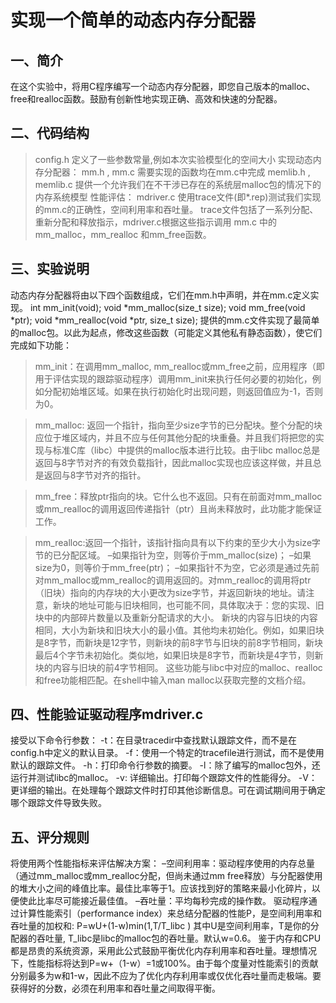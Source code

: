 # 实现一个简单的动态内存分配器
## 一、简介
在这个实验中，将用C程序编写一个动态内存分配器，即您自己版本的malloc、free和realloc函数。鼓励有创新性地实现正确、高效和快速的分配器。

## 二、代码结构
> config.h 
定义了一些参数常量,例如本次实验模型化的空间大小
实现动态内存分配器：
> mm.h , mm.c
需要实现的函数均在mm.c中完成
> memlib.h , memlib.c
提供一个允许我们在不干涉已存在的系统层malloc包的情况下的内存系统模型
性能评估：
> mdriver.c 
使用trace文件(即*.rep)测试我们实现的mm.c的正确性，空间利用率和吞吐量。
trace文件包括了一系列分配、重新分配和释放指示，mdriver.c根据这些指示调用 mm.c 中的mm_malloc，mm_realloc  和mm_free函数。

## 三、实验说明
动态内存分配器将由以下四个函数组成，它们在mm.h中声明，并在mm.c定义实现。
	int mm_init(void);
	void *mm_malloc(size_t size);
	void mm_free(void *ptr);
	void *mm_realloc(void *ptr, size_t size);
提供的mm.c文件实现了最简单的malloc包。以此为起点，修改这些函数（可能定义其他私有静态函数），使它们完成如下功能：
> mm_init：在调用mm_malloc, mm_realloc或mm_free之前，应用程序（即用于评估实现的跟踪驱动程序）调用mm_init来执行任何必要的初始化，例如分配初始堆区域。如果在执行初始化时出现问题，则返回值应为-1，否则为0。

> mm_malloc: 返回一个指针，指向至少size字节的已分配块。整个分配的块应位于堆区域内，并且不应与任何其他分配的块重叠。并且我们将把您的实现与标准C库（libc）中提供的malloc版本进行比较。由于libc malloc总是返回与8字节对齐的有效负载指针，因此malloc实现也应该这样做，并且总是返回与8字节对齐的指针。

> mm_free：释放ptr指向的块。它什么也不返回。只有在前面对mm_malloc或mm_realloc的调用返回传递指针（ptr）且尚未释放时，此功能才能保证工作。

> mm_realloc:返回一个指针，该指针指向具有以下约束的至少大小为size字节的已分配区域。
–如果指针为空，则等价于mm_malloc(size)；
–如果size为0，则等价于mm_free(ptr)；
–如果指针不为空，它必须是通过先前对mm_malloc或mm_realloc的调用返回的。对mm_realloc的调用将ptr（旧块）指向的内存块的大小更改为size字节，并返回新块的地址。请注意，新块的地址可能与旧块相同，也可能不同，具体取决于：您的实现、旧块中的内部碎片数量以及重新分配请求的大小。
新块的内容与旧块的内容相同，大小为新块和旧块大小的最小值。其他均未初始化。例如，如果旧块是8字节，而新块是12字节，则新块的前8字节与旧块的前8字节相同，新块最后4个字节未初始化。类似地，如果旧块是8字节，而新块是4字节，则新块的内容与旧块的前4字节相同。
这些功能与libc中对应的malloc、realloc和free功能相匹配。在shell中输入man malloc以获取完整的文档介绍。

## 四、性能验证驱动程序mdriver.c
接受以下命令行参数：
-t<tracedir>：在目录tracedir中查找默认跟踪文件，而不是在config.h中定义的默认目录。
-f<tracefile>：使用一个特定的tracefile进行测试，而不是使用默认的跟踪文件。
-h：打印命令行参数的摘要。
-l：除了编写的malloc包外，还运行并测试libc的malloc。
-v: 详细输出。打印每个跟踪文件的性能得分。
-V：更详细的输出。在处理每个跟踪文件时打印其他诊断信息。可在调试期间用于确定哪个跟踪文件导致失败。

## 五、评分规则
将使用两个性能指标来评估解决方案：
–空间利用率：驱动程序使用的内存总量（通过mm_malloc或mm_realloc分配，但尚未通过mm free释放）与分配器使用的堆大小之间的峰值比率。最佳比率等于1。应该找到好的策略来最小化碎片，以便使此比率尽可能接近最佳值。
–吞吐量：平均每秒完成的操作数。
驱动程序通过计算性能索引（performance index）来总结分配器的性能P，是空间利用率和吞吐量的加权和:
P=wU+(1-w)min⁡(1,T/T_libc )
其中U是空间利用率，T是你的分配器的吞吐量,  T_libc是libc的malloc包的吞吐量。默认w=0.6。
鉴于内存和CPU都是昂贵的系统资源，采用此公式鼓励平衡优化内存利用率和吞吐量。理想情况下，性能指标将达到P=w+（1-w）=1或100%。由于每个度量对性能索引的贡献分别最多为w和1-w，因此不应为了优化内存利用率或仅优化吞吐量而走极端。要获得好的分数，必须在利用率和吞吐量之间取得平衡。
